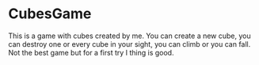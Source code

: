 # CubesGame
This is a game with cubes created by me. You can create a new cube, you can destroy one or every cube in your sight, you can climb or you can fall. Not the best game but for a first try I thing is good.
